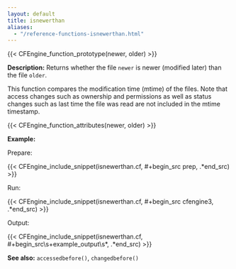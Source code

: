 ```yaml
---
layout: default
title: isnewerthan
aliases:
  - "/reference-functions-isnewerthan.html"
---
```


{{< CFEngine_function_prototype(newer, older) >}}

**Description:** Returns whether the file `newer` is newer (modified later)
than the file `older`.

This function compares the modification time (mtime) of the files. Note that
access changes such as ownership and permissions as well as status changes
such as last time the file was read are not included in the mtime timestamp.

{{< CFEngine_function_attributes(newer, older) >}}

**Example:**

Prepare:

{{< CFEngine_include_snippet(isnewerthan.cf, #\+begin_src prep, .*end_src) >}}

Run:

{{< CFEngine_include_snippet(isnewerthan.cf, #\+begin_src cfengine3, .*end_src) >}}

Output:

{{< CFEngine_include_snippet(isnewerthan.cf, #\+begin_src\s+example_output\s*, .*end_src) >}}

**See also:** `accessedbefore()`, `changedbefore()`
